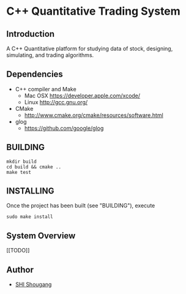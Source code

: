 C++ Quantitative Trading System
=========


## Introduction ##
A C++ Quantitative platform for studying data of stock, designing, simulating, and
trading algorithms.

## Dependencies
  * C++ compiler and Make
    - Mac OSX https://developer.apple.com/xcode/
    - Linux   http://gcc.gnu.org/
  * CMake
    - http://www.cmake.org/cmake/resources/software.html
  * glog
    - https://github.com/google/glog
    
## BUILDING
```
mkdir build
cd build && cmake ..
make test
```

## INSTALLING
Once the project has been built (see "BUILDING"), execute
```
sudo make install
```

## System Overview ##
[[TODO]]

## Author
- [SHI Shougang](http://dreamrunner.org/)

